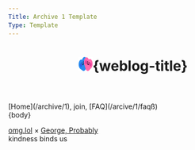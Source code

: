 ```yaml
---
Title: Archive 1 Template
Type: Template
---
```


<!DOCTYPE html>
<html lang="en">
<head>
<title>{post-title}{separator}{weblog-title}</title>
<meta charset="utf-8">
<link rel="icon" type="image/x-icon" href="https://raw.githubusercontent.com/george-probably/prami.partners/main/Images/PramiPartners.svg">
<meta name="viewport" content="width=device-width, initial-scale=1">
<meta name="theme-color" content="#C8A2C8">
<meta name="apple-mobile-web-app-status-bar-style" content="#C8A2C8">
<link rel="stylesheet" type="text/css" href="/archive/1/style.css">
<link rel="me" href="https://social.lol/@pramipartners">
<style>
@import url('https://static.omg.lol/type/font-honey.css');
@import url('https://static.omg.lol/type/fontawesome-free/css/all.css');
@import url('https://fonts.bunny.net/css?family=open-sans:500,800&display=swap');
:root {
    --foreground: #eee;
    --background: #C8A2C8;
    --link: #eee;
    --unimportant: #ebebeb;
    --articleBG: #BB8BBB;
    --articleBorder: #9A5B9A;
}

@media (prefers-color-scheme: dark){
    :root {
    --foreground: #eee;
    --background: #9A5B9A;
    --link: #eee;
    --unimportant: #ebebeb;
    --articleBG: #BB8BBB;
    --articleBorder: #C8A2C8;
    }
}
</style>
</head>

<body>

<header><h1 class="weblog-title"><a style="text-decoration:none; border-bottom:0px" href="{base-path}"> <img src="https://raw.githubusercontent.com/george-probably/probably.blog/main/Images/PramiPartners.svg" style="height:1em;width:1em;" alt="Prami Partners Logo">{weblog-title}</a></h1></header>

<main>

<div class="flex-column">

<div class="nav-box"> [Home](/archive/1), join, [FAQ](/arcive/1/faqß) </div>

<div class="box">
{body}
</div>
</div>

</main>
<footer>
<p><a href="https://omg.lol">omg.lol</a> × <a href="https://george.chachanidze.com/">George, Probably</a><br> kindness binds us</p>
</footer>
</body>
</html>